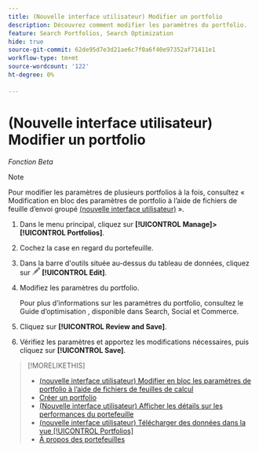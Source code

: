 ```yaml
---
title: (Nouvelle interface utilisateur) Modifier un portfolio
description: Découvrez comment modifier les paramètres du portfolio.
feature: Search Portfolios, Search Optimization
hide: true
source-git-commit: 62de95d7e3d21ae6c7f0a6f40e97352af71411e1
workflow-type: tm+mt
source-wordcount: '122'
ht-degree: 0%

---
```


# (Nouvelle interface utilisateur) Modifier un portfolio

*Fonction Beta*

>[!NOTE]
>
>Pour modifier les paramètres de plusieurs portfolios à la fois, consultez « Modification en bloc des paramètres de portfolio à l’aide de fichiers de feuille d’envoi groupé [(nouvelle interface utilisateur)](portfolio-bulksheets.md) ».

1. Dans le menu principal, cliquez sur **[!UICONTROL Manage]>[!UICONTROL Portfolios]**.

1. Cochez la case en regard du portefeuille.

1. Dans la barre d&#39;outils située au-dessus du tableau de données, cliquez sur ![Modifier](/help/search-social-commerce/assets/edit.png "Modifier") **[!UICONTROL Edit]**.

1. Modifiez les paramètres du portfolio.

   Pour plus d’informations sur les paramètres du portfolio, consultez le Guide d’optimisation , disponible dans Search, Social et Commerce.

1. Cliquez sur **[!UICONTROL Review and Save]**.

1. Vérifiez les paramètres et apportez les modifications nécessaires, puis cliquez sur **[!UICONTROL Save]**.

>[!MORELIKETHIS]
>
>* [(nouvelle interface utilisateur) Modifier en bloc les paramètres de portfolio à l’aide de fichiers de feuilles de calcul](portfolio-bulksheets.md)
>* [Créer un portfolio](portfolio-create.md)
>* [(Nouvelle interface utilisateur) Afficher les détails sur les performances du portefeuille](portfolio-details.md)
>* [ (nouvelle interface utilisateur) Télécharger des données dans la vue [!UICONTROL Portfolios]](portfolio-view-report.md)
>* [À propos des portefeuilles](portfolio-about.md)